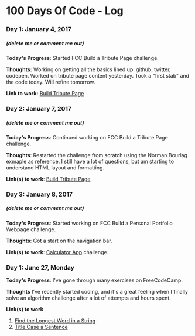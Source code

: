 # 100 Days Of Code - Log

### Day 1: January 4, 2017 
##### (delete me or comment me out)

**Today's Progress**: Started FCC Build a Tribute Page challenge.

**Thoughts:** Working on getting all the basics lined up: github, twitter, codepen. Worked on tribute page content yesterday. Took a "first stab" and the code today. Will refine tomorrow.

**Link to work:** [Build Tribute Page](https://codepen.io/dmjacobi/pen/NdPdEo)


### Day 2: January 7, 2017
##### (delete me or comment me out)

**Today's Progress**: Continued working on FCC Build a Tribute Page challenge.

**Thoughts**: Restarted the challenge from scratch using the Norman Bourlag exmaple as reference. I still have a lot of questions, but am starting to understand HTML layout and formatting.

**Link(s) to work**: [Build Tribute Page](http://codepen.io/dmjacobi/pen/egNQLa)


### Day 3: January 8, 2017
##### (delete me or comment me out)

**Today's Progress**: Started working on FCC Build a Personal Portfolio Webpage challenge.

**Thoughts**: Got a start on the navigation bar.

**Link(s) to work**: [Calculator App](http://codepen.io/dmjacobi/pen/ZLGgMW) challenge.


### Day 1: June 27, Monday

**Today's Progress**: I've gone through many exercises on FreeCodeCamp.

**Thoughts** I've recently started coding, and it's a great feeling when I finally solve an algorithm challenge after a lot of attempts and hours spent.

**Link(s) to work**
1. [Find the Longest Word in a String](https://www.freecodecamp.com/challenges/find-the-longest-word-in-a-string)
2. [Title Case a Sentence](https://www.freecodecamp.com/challenges/title-case-a-sentence)
